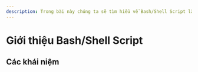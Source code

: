 ```yaml
---
description: Trong bài này chúng ta sẽ tìm hiểu về Bash/Shell Script là gì?
---
```


# Giới thiệu Bash/Shell Script

## Các khái niệm

